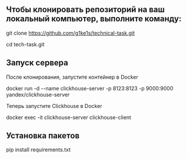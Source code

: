 ## Чтобы клонировать репозиторий на ваш локальный компьютер, выполните команду:
git clone https://github.com/g1ke1s/technical-task.git

cd tech-task.git

## Запуск сервера

После клонирования, запустите контейнер в Docker

docker run -d --name clickhouse-server -p 8123:8123 -p 9000:9000 yandex/clickhouse-server

Теперь запустите Clickhouse в Docker

docker exec -it clickhouse-server clickhouse-client

## Установка пакетов

pip install requirements.txt
